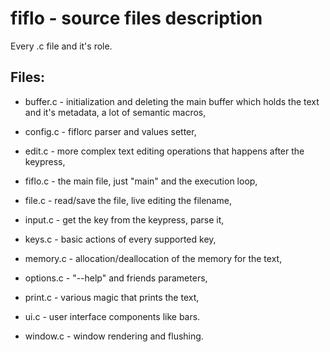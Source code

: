 # fiflo - source files description
Every .c file and it's role.

## Files:
- buffer.c - initialization and deleting the main buffer which holds the text
and it's metadata, a lot of semantic macros,

- config.c - fiflorc parser and values setter,

- edit.c - more complex text editing operations that happens after the keypress,

- fiflo.c - the main file, just "main" and the execution loop,

- file.c - read/save the file, live editing the filename,

- input.c - get the key from the keypress, parse it,

- keys.c - basic actions of every supported key,

- memory.c - allocation/deallocation of the memory for the text,

- options.c - "--help" and friends parameters,

- print.c - various magic that prints the text,

- ui.c - user interface components like bars.

- window.c - window rendering and flushing.

